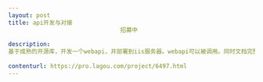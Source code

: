 ```yaml
---                
layout: post       
title: api开发与对接
                                招募中
           
description: 
基于成熟的开源库，开发一个webapi，并部署到iis服务器。webapi可以被调用。同时文档完整，便于后续二次开发进行必要的修改。
     
contenturl: https://pro.lagou.com/project/6497.html      
---                 
```

